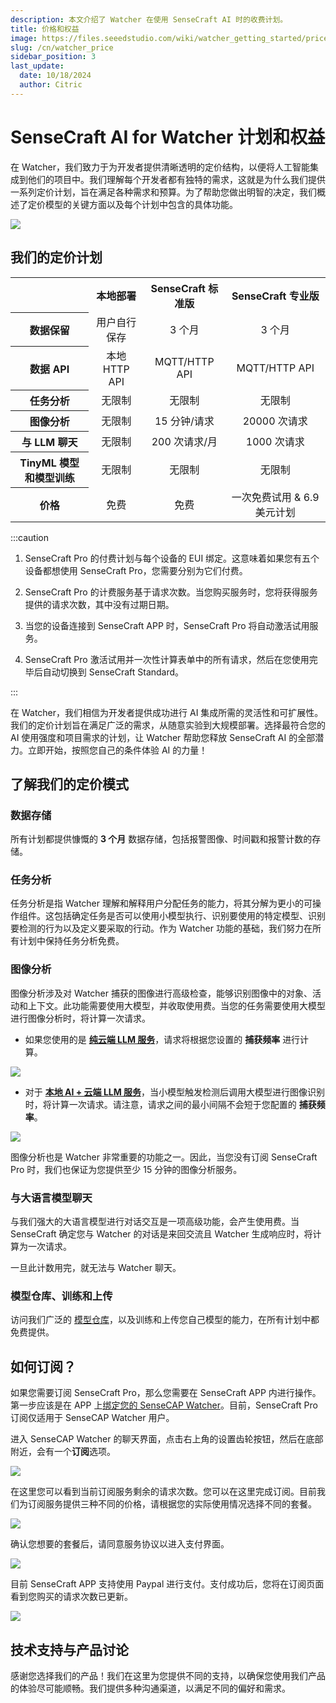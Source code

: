 ```yaml
---
description: 本文介绍了 Watcher 在使用 SenseCraft AI 时的收费计划。
title: 价格和权益
image: https://files.seeedstudio.com/wiki/watcher_getting_started/price_month_simpler_1.webp
slug: /cn/watcher_price
sidebar_position: 3
last_update:
  date: 10/18/2024
  author: Citric
---
```


# SenseCraft AI for Watcher 计划和权益

在 Watcher，我们致力于为开发者提供清晰透明的定价结构，以便将人工智能集成到他们的项目中。我们理解每个开发者都有独特的需求，这就是为什么我们提供一系列定价计划，旨在满足各种需求和预算。为了帮助您做出明智的决定，我们概述了定价模型的关键方面以及每个计划中包含的具体功能。

<div style={{textAlign:'center'}}><img src="https://files.seeedstudio.com/wiki/watcher_getting_started/price_month_simpler.png" style={{width:1000, height:'auto'}}/></div>

## 我们的定价计划

<div class="table-center">
 <table align="center">
  <tr>
   <th> </th>
      <th>本地部署</th>
   <th>SenseCraft 标准版</th>
      <th>SenseCraft 专业版</th>
  </tr>
  <tr>
   <th>数据保留</th>
   <td align="center">用户自行保存</td>
   <td align="center">3 个月</td>
   <td align="center">3 个月</td>
  </tr>
  <tr>
   <th>数据 API</th>
   <td align="center">本地 HTTP API</td>
   <td align="center">MQTT/HTTP API</td>
   <td align="center">MQTT/HTTP API</td>
  </tr>
  <tr>
   <th>任务分析</th>
   <td align="center">无限制</td>
   <td align="center">无限制</td>
   <td align="center">无限制</td>
  </tr>
  <tr>
   <th>图像分析</th>
   <td align="center">无限制</td>
   <td align="center">15 分钟/请求</td>
   <td align="center">20000 次请求</td>
  </tr>
  <tr>
   <th>与 LLM 聊天</th>
   <td align="center">无限制</td>
   <td align="center">200 次请求/月</td>
   <td align="center">1000 次请求</td>
  </tr>
  <tr>
   <th>TinyML 模型和模型训练</th>
   <td align="center">无限制</td>
   <td align="center">无限制</td>
   <td align="center">无限制</td>
  </tr>
    <tr>
   <th>价格</th>
   <td align="center">免费</td>
   <td align="center">免费</td>
   <td align="center">一次免费试用 & 6.9 美元计划</td>
  </tr>
 </table>
</div>

:::caution

1. SenseCraft Pro 的付费计划与每个设备的 EUI 绑定。这意味着如果您有五个设备都想使用 SenseCraft Pro，您需要分别为它们付费。

2. SenseCraft Pro 的计费服务基于请求次数。当您购买服务时，您将获得服务提供的请求次数，其中没有过期日期。

3. 当您的设备连接到 SenseCraft APP 时，SenseCraft Pro 将自动激活试用服务。

4. SenseCraft Pro 激活试用并一次性计算表单中的所有请求，然后在您使用完毕后自动切换到 SenseCraft Standard。

:::

在 Watcher，我们相信为开发者提供成功进行 AI 集成所需的灵活性和可扩展性。我们的定价计划旨在满足广泛的需求，从随意实验到大规模部署。选择最符合您的 AI 使用强度和项目需求的计划，让 Watcher 帮助您释放 SenseCraft AI 的全部潜力。立即开始，按照您自己的条件体验 AI 的力量！

## 了解我们的定价模式

### 数据存储

所有计划都提供慷慨的 **3 个月** 数据存储，包括报警图像、时间戳和报警计数的存储。

### 任务分析

任务分析是指 Watcher 理解和解释用户分配任务的能力，将其分解为更小的可操作组件。这包括确定任务是否可以使用小模型执行、识别要使用的特定模型、识别要检测的行为以及定义要采取的行动。作为 Watcher 功能的基础，我们努力在所有计划中保持任务分析免费。

### 图像分析

图像分析涉及对 Watcher 捕获的图像进行高级检查，能够识别图像中的对象、活动和上下文。此功能需要使用大模型，并收取使用费。当您的任务需要使用大模型进行图像分析时，将计算一次请求。

- 如果您使用的是 **[纯云端 LLM 服务](https://wiki.seeedstudio.com/getting_started_with_watcher_task/#pure-cloud-based-llm-service)**，请求将根据您设置的 **捕获频率** 进行计算。

<div style={{textAlign:'center'}}><img src="https://files.seeedstudio.com/wiki/watcher_getting_started/llm-app.png" style={{width:1000, height:'auto'}}/></div>

- 对于 **[本地 AI + 云端 LLM 服务](https://wiki.seeedstudio.com/getting_started_with_watcher_task/#local-ai--cloud-based-llm-service)**，当小模型触发检测后调用大模型进行图像识别时，将计算一次请求。请注意，请求之间的最小间隔不会短于您配置的 **捕获频率**。

<div style={{textAlign:'center'}}><img src="https://files.seeedstudio.com/wiki/watcher_getting_started/local_llm-app.png" style={{width:1000, height:'auto'}}/></div>

图像分析也是 Watcher 非常重要的功能之一。因此，当您没有订阅 SenseCraft Pro 时，我们也保证为您提供至少 15 分钟的图像分析服务。

### 与大语言模型聊天

与我们强大的大语言模型进行对话交互是一项高级功能，会产生使用费。当 SenseCraft 确定您与 Watcher 的对话是来回交流且 Watcher 生成响应时，将计算为一次请求。

一旦此计数用完，就无法与 Watcher 聊天。

### 模型仓库、训练和上传

访问我们广泛的 [模型仓库](https://sensecraft.seeed.cc/ai/#/model?redirect=%2Fdevice)，以及训练和上传您自己模型的能力，在所有计划中都免费提供。

## 如何订阅？

如果您需要订阅 SenseCraft Pro，那么您需要在 SenseCraft APP 内进行操作。第一步应该是在 APP 上[绑定您的 SenseCAP Watcher](https://wiki.seeedstudio.com/getting_started_with_watcher/#step-3-device-binding)。目前，SenseCraft Pro 订阅仅适用于 SenseCAP Watcher 用户。

进入 SenseCAP Watcher 的聊天界面，点击右上角的设置齿轮按钮，然后在底部附近，会有一个**订阅**选项。

<div style={{textAlign:'center'}}><img src="https://files.seeedstudio.com/wiki/watcher_getting_started/subscription.png" style={{width:250, height:'auto'}}/></div>

在这里您可以看到当前订阅服务剩余的请求次数。您可以在这里完成订阅。目前我们为订阅服务提供三种不同的价格，请根据您的实际使用情况选择不同的套餐。

<div style={{textAlign:'center'}}><img src="https://files.seeedstudio.com/wiki/watcher_getting_started/pay_page1.png" style={{width:250, height:'auto'}}/></div>

确认您想要的套餐后，请同意服务协议以进入支付界面。

<div style={{textAlign:'center'}}><img src="https://files.seeedstudio.com/wiki/watcher_getting_started/pay_page2.png" style={{width:250, height:'auto'}}/></div>

目前 SenseCraft APP 支持使用 Paypal 进行支付。支付成功后，您将在订阅页面看到您购买的请求次数已更新。

<div style={{textAlign:'center'}}><img src="https://files.seeedstudio.com/wiki/watcher_getting_started/pay_page3.png" style={{width:250, height:'auto'}}/></div>

## 技术支持与产品讨论

感谢您选择我们的产品！我们在这里为您提供不同的支持，以确保您使用我们产品的体验尽可能顺畅。我们提供多种沟通渠道，以满足不同的偏好和需求。

<div class="button_tech_support_container">
<a href="https://forum.seeedstudio.com/" class="button_forum"></a>
<a href="https://www.seeedstudio.com/contacts" class="button_email"></a>
</div>

<div class="button_tech_support_container">
<a href="https://discord.gg/eWkprNDMU7" class="button_discord"></a>
<a href="https://github.com/Seeed-Studio/wiki-documents/discussions/69" class="button_discussion"></a>
</div>
